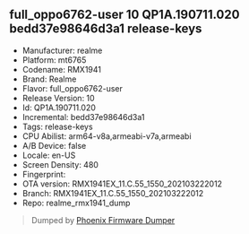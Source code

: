 ## full_oppo6762-user 10 QP1A.190711.020 bedd37e98646d3a1 release-keys
- Manufacturer: realme
- Platform: mt6765
- Codename: RMX1941
- Brand: Realme
- Flavor: full_oppo6762-user
- Release Version: 10
- Id: QP1A.190711.020
- Incremental: bedd37e98646d3a1
- Tags: release-keys
- CPU Abilist: arm64-v8a,armeabi-v7a,armeabi
- A/B Device: false
- Locale: en-US
- Screen Density: 480
- Fingerprint: 
- OTA version: RMX1941EX_11.C.55_1550_202103222012
- Branch: RMX1941EX_11.C.55_1550_202103222012
- Repo: realme_rmx1941_dump


>Dumped by [Phoenix Firmware Dumper](https://github.com/DroidDumps/phoenix_firmware_dumper)
